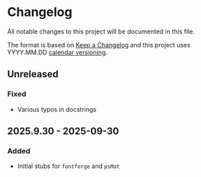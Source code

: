 # Changelog

All notable changes to this project will be documented in this file.

The format is based on [Keep a Changelog](https://keepachangelog.com/en/1.1.0/)
and this project uses YYYY.MM.DD [calendar versioning](https://calver.org/).

## Unreleased

### Fixed

- Various typos in docstrings

## 2025.9.30 - 2025-09-30

### Added

- Initial stubs for `fontforge` and `psMat`
